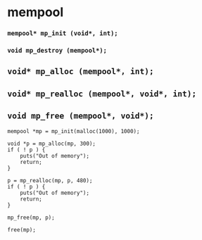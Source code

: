 # mempool  

### `mempool* mp_init (void*, int);`  
### `void mp_destroy (mempool*);`  

## `void* mp_alloc (mempool*, int);`  
## `void* mp_realloc (mempool*, void*, int);`  
## `void mp_free (mempool*, void*);`  

```
mempool *mp = mp_init(malloc(1000), 1000);

void *p = mp_alloc(mp, 300);
if ( ! p ) {
	puts("Out of memory");
	return;
}

p = mp_realloc(mp, p, 480);
if ( ! p ) {
	puts("Out of memory");
	return;
}

mp_free(mp, p);

free(mp);
```

